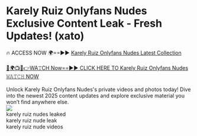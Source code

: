 # Karely Ruiz Onlyfans Nudes Exclusive Content Leak - Fresh Updates! (xato)

🔥 ACCESS NOW 🌍==►► <a href="https://tinyurl.com/2mz8nhtm" rel="nofollow">Karely Ruiz Onlyfans Nudes Latest Collection</a>
<br><br>
[🔴🌍📺📱👉WA𝚃CH Now==►► CLICK HERE TO Karely Ruiz Onlyfans Nudes 𝚆𝙰𝚃𝙲𝙷 NOW](https://tinyurl.com/2mz8nhtm)
<br><br>
Unlock Karely Ruiz Onlyfans Nudes's private videos and photos today! Dive into the newest 2025 content updates and explore exclusive material you won’t find anywhere else.
<br>
<a href="https://tinyurl.com/2mz8nhtm" rel="nofollow" data-target="animated-image.originalLink"><img src="https://camo.githubusercontent.com/8a4f000d20f83aca3bf7ec5f350d767afa0574a8a352519fd8cfa583a6f93a33/68747470733a2f2f692e696d6775722e636f6d2f644a486b345a712e676966" data-canonical-src="https://i.imgur.com/dJHk4Zq.gif" style="max-width: 100%; display: inline-block;" data-target="animated-image.originalImage"></a>
<br>
karely ruiz nudes leaked<br>
karely ruiz nude leak<br>
karely ruiz nude videos